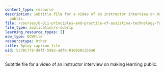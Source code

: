 ```yaml
---
content_type: resource
description: Subtitle file for a video of an instructor interview on making learning
  public.
file: /courses/6-811-principles-and-practice-of-assistive-technology-fall-2014/5378c778d9ff5902adf0010950c2bba0_0IF8oBg_Zd8.vtt
file_type: application/x-subrip
learning_resource_types: []
ocw_type: OCWFile
resourcetype: Other
title: 3play caption file
uid: 5378c778-d9ff-5902-adf0-010950c2bba0
---
```

Subtitle file for a video of an instructor interview on making learning public.

